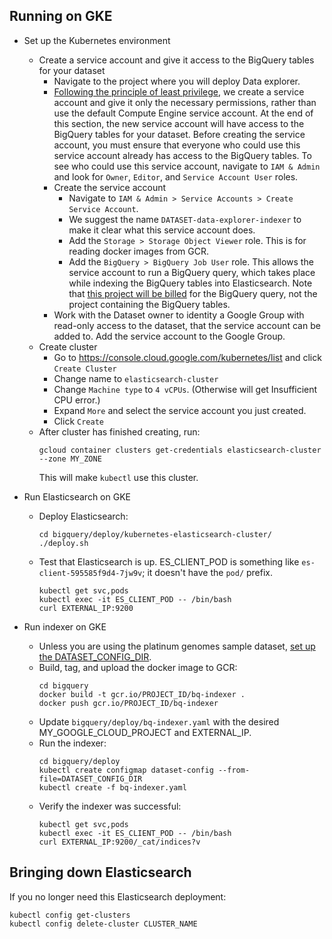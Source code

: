 ## Running on GKE

* Set up the Kubernetes environment
  * Create a service account and give it access to the BigQuery tables for your
  dataset
    * Navigate to the project where you will deploy Data explorer.
    * [Following the principle of least privilege](https://cloud.google.com/kubernetes-engine/docs/tutorials/authenticating-to-cloud-platform#why_use_service_accounts),
    we create a service account and give it only the necessary permissions,
    rather than use the default Compute Engine service account. At the end of
    this section, the new service account will have access to the BigQuery
    tables for your dataset. Before creating the service account, you must
    ensure that everyone who could use this service account already has access
    to the BigQuery tables. To see who could use this service account, navigate
    to `IAM & Admin` and look for `Owner`, `Editor`, and `Service Account User`
    roles.
    * Create the service account
      * Navigate to `IAM & Admin > Service Accounts > Create Service Account`.
      * We suggest the name `DATASET-data-explorer-indexer` to make it clear
      what this service account does.
      * Add the `Storage > Storage Object Viewer` role. This is for reading
      docker images from GCR.
      * Add the `BigQuery > BigQuery Job User` role. This allows the service
      account to run a BigQuery query, which takes place while indexing the
      BigQuery tables into Elasticsearch. Note that [this project will be billed](https://github.com/DataBiosphere/data-explorer-indexers/blob/master/bigquery/indexer.py#L131)
      for the BigQuery query, not the project containing the BigQuery tables.
    * Work with the Dataset owner to identity a Google Group with read-only
    access to the dataset, that the service account can be added to. Add the
    service account to the Google Group.
  * Create cluster
    * Go to https://console.cloud.google.com/kubernetes/list and click `Create Cluster`
    * Change name to `elasticsearch-cluster`
    * Change `Machine type` to `4 vCPUs`. (Otherwise will get Insufficient CPU error.)
    * Expand `More` and select the service account you just created.
    * Click `Create`
  * After cluster has finished creating, run:
    ```
    gcloud container clusters get-credentials elasticsearch-cluster --zone MY_ZONE
    ```
    This will make `kubectl` use this cluster.

* Run Elasticsearch on GKE
  * Deploy Elasticsearch:
    ```
    cd bigquery/deploy/kubernetes-elasticsearch-cluster/
    ./deploy.sh
    ```
  * Test that Elasticsearch is up. ES_CLIENT_POD is something like
  `es-client-595585f9d4-7jw9v`; it doesn't have the `pod/` prefix.
    ```
    kubectl get svc,pods
    kubectl exec -it ES_CLIENT_POD -- /bin/bash
    curl EXTERNAL_IP:9200
    ```

* Run indexer on GKE
  * Unless you are using the platinum genomes sample dataset, [set up the DATASET_CONFIG_DIR](https://github.com/DataBiosphere/data-explorer-indexers/tree/master/bigquery).
  * Build, tag, and upload the docker image to GCR:
    ```
    cd bigquery
    docker build -t gcr.io/PROJECT_ID/bq-indexer .
    docker push gcr.io/PROJECT_ID/bq-indexer
    ```
  * Update `bigquery/deploy/bq-indexer.yaml` with the desired MY_GOOGLE_CLOUD_PROJECT and
  EXTERNAL_IP.
  * Run the indexer:
    ```
    cd bigquery/deploy
    kubectl create configmap dataset-config --from-file=DATASET_CONFIG_DIR
    kubectl create -f bq-indexer.yaml
    ```
  * Verify the indexer was successful:
    ```
    kubectl get svc,pods
    kubectl exec -it ES_CLIENT_POD -- /bin/bash
    curl EXTERNAL_IP:9200/_cat/indices?v
    ```

## Bringing down Elasticsearch

If you no longer need this Elasticsearch deployment:
```
kubectl config get-clusters
kubectl config delete-cluster CLUSTER_NAME
```
